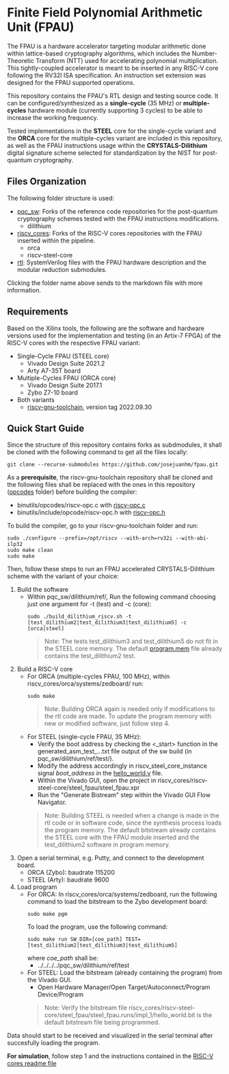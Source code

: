 # Finite Field Polynomial Arithmetic Unit (FPAU)

The FPAU is a hardware accelerator targeting modular arithmetic done within lattice-based cryptography algorithms, which includes the Number-Theoretic Transform (NTT) used for accelerating polynomial multiplication. This tightly-coupled accelerator is meant to be inserted in any RISC-V core following the RV32I ISA specification. An instruction set extension was designed for the FPAU supported operations.

This repository contains the FPAU's RTL design and testing source code. It can be configured/synthesized as a **single-cycle** (35 MHz) or **multiple-cycles** hardware module (currently supporting 3 cycles) to be able to increase the working frequency.

Tested implementations in the **STEEL** core for the single-cycle variant and the **ORCA** core for the multiple-cycles variant are included in this repository, as well as the FPAU instructions usage within the **CRYSTALS-Dilithium** digital signature scheme selected for standardization by the NIST for post-quantum cryptography.

## Files Organization

The following folder structure is used:

- [pqc_sw](pqc_sw/README.md): Forks of the reference code repositories for the post-quantum cryptography schemes tested with the FPAU instructions modifications. 
  - dilithium
- [riscv_cores](riscv_cores/README.md): Forks of the RISC-V cores repositories with the FPAU inserted within the pipeline.
  - orca
  - riscv-steel-core
- [rtl](rtl/README.md): SystemVerilog files with the FPAU hardware description and the modular reduction submodules.

Clicking the folder name above sends to the markdown file with more information.

## Requirements

Based on the Xilinx tools, the following are the software and hardware versions used for the implementation and testing (in an Artix-7 FPGA) of the RISC-V cores with the respective FPAU variant:

* Single-Cycle FPAU (STEEL core)
  - Vivado Design Suite 2021.2
  - Arty A7-35T board
* Multiple-Cycles FPAU (ORCA core)
  - Vivado Design Suite 2017.1
  - Zybo Z7-10 board
* Both variants
  - [riscv-gnu-toolchain](https://github.com/riscv-collab/riscv-gnu-toolchain/tree/2022.09.30), version tag 2022.09.30

## Quick Start Guide

Since the structure of this repository contains forks as subdmodules, it shall be cloned with the following command to get all the files locally:

    git clone --recurse-submodules https://github.com/josejuanhm/fpau.git

As a **prerequisite**, the riscv-gnu-toolchain repository shall be cloned and the following files shall be replaced with the ones in this repository ([opcodes](pqc_sw/opcodes/) folder) before building the compiler:
* binutils/opcodes/riscv-opc.c with [riscv-opc.c](pqc_sw/opcodes/riscv-opc.c)
* binutils/include/opcode/riscv-opc.h with [riscv-opc.h](pqc_sw/opcodes/riscv-opc.h)

To build the compiler, go to your riscv-gnu-toolchain folder and run:
```
sudo ./configure --prefix=/opt/riscv --with-arch=rv32i --with-abi-ilp32 
sudo make clean 
sudo make
```

Then, follow these steps to run an FPAU accelerated CRYSTALS-Dilithium scheme with the variant of your choice:

1. Build the software
    - Within pqc_sw/dilithium/ref/, Run the following command choosing just one argument for -t (test) and -c (core):
        ```
        sudo ./build_dilithium_riscv.sh -t [test_dilithium2|test_dilithium3|test_dilithium5] -c [orca|steel]
        ```
        > Note: The tests test_dilithium3 and test_dilithium5 do not fit in the STEEL core memory. The default [program.mem](riscv_cores/riscv-steel-core/hello_world/program.mem) file already contains the test_dilithium2 test.
2. Build a RISC-V core
    - For ORCA (multiple-cycles FPAU, 100 MHz), within riscv_cores/orca/systems/zedboard/ run:
        ```
        sudo make
        ```
      > Note: Building ORCA again is needed only if modifications to the rtl code are made. To update the program memory with new or modified software, just follow step 4.
    - For STEEL (single-cycle FPAU, 35 MHz):
      - Verify the boot address by checking the <\_start> function in the generated_asm_test_...txt file output of the sw build (in pqc_sw/dilithium/ref/test/).
      - Modify the address accordingly in riscv_steel_core_instance signal *boot_address* in the [hello_world.v](riscv_cores/riscv-steel-core/hello_world/hello_world.v) file.
      - Within the Vivado GUI, open the project in riscv_cores/riscv-steel-core/steel_fpau/steel_fpau.xpr
      - Run the "Generate Bistream" step within the Vivado GUI Flow Navigator.
      > Note: Building STEEL is needed when a change is made in the rtl code or in software code, since the synthesis process loads the program memory. The default bitstream already contains the STEEL core with the FPAU module inserted and the test_dilithium2 software in program memory.
3. Open a serial terminal, e.g. Putty, and connect to the development board.
    - ORCA (Zybo): baudrate 115200 
    - STEEL (Arty):  baudrate 9600 
4. Load program 
    - For ORCA: In riscv_cores/orca/systems/zedboard, run the following command to load the bitstream to the Zybo development board:
      ```
      sudo make pgm
      ```
      To load the program, use the following command:
      ```
      sudo make run SW_DIR=[coe_path] TEST=[test_dilithium2|test_dilithium3|test_dilithium5]
      ```
      where *coe_path* shall be:
      - ../../../../pqc_sw/dilithium/ref/test 
    - For STEEL: Load the bitstream (already containing the program) from the Vivado GUI.
      - Open Hardware Manager/Open Target/Autoconnect/Program Device/Program
      > Note: Verify the bitstream file riscv_cores/riscv-steel-core/steel_fpau/steel_fpau.runs/impl_1/hello_world.bit is the default bitstream file being programmed.

Data should start to be received and visualized in the serial terminal after succesfully loading the program.

**For simulation**, follow step 1 and the instructions contained in the [RISC-V cores readme file](riscv_cores/README.md)